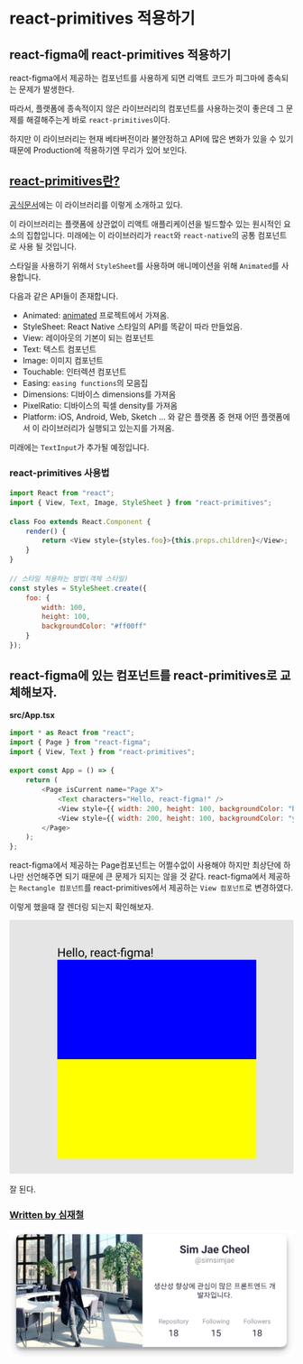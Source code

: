 # react-primitives 적용하기

## react-figma에 react-primitives 적용하기

react-figma에서 제공하는 컴포넌트를 사용하게 되면 리액트 코드가 피그마에 종속되는 문제가 발생한다.

따라서, 플랫폼에 종속적이지 않은 라이브러리의 컴포넌트를 사용하는것이 좋은데 그 문제를 해결해주는게 바로 `react-primitives`이다.

하지만 이 라이브러리는 현재 베타버전이라 불안정하고 API에 많은 변화가 있을 수 있기 때문에 Production에 적용하기엔 무리가 있어 보인다.

## [react-primitives란?](https://github.com/lelandrichardson/react-primitives)

[공식문서](https://github.com/lelandrichardson/react-primitives)에는 이 라이브러리를 이렇게 소개하고 있다.

이 라이브러리는 플랫폼에 상관없이 리액트 애플리케이션을 빌드할수 있는 원시적인 요소의 집합입니다. 미래에는 이 라이브러리가 `react`와 `react-native`의 공통 컴포넌트로 사용 될 것입니다.

스타일을 사용하기 위해서 `StyleSheet`를 사용하며 애니메이션을 위해 `Animated`를 사용합니다.

다음과 같은 API들이 존재합니다.

* Animated: [animated](https://github.com/animatedjs/animated) 프로젝트에서 가져옴.
* StyleSheet: React Native 스타일의 API를 똑같이 따라 만들었음.
* View: 레이아웃의 기본이 되는 컴포넌트
* Text: 텍스트 컴포넌트
* Image: 이미지 컴포넌트
* Touchable: 인터렉션 컴포넌트
* Easing: `easing functions`의 모음집
* Dimensions: 디바이스 dimensions를 가져옴
* PixelRatio: 디바이스의 픽셀 density를 가져옴
* Platform: iOS, Android, Web, Sketch ... 와 같은 플랫폼 중 현재 어떤 플랫폼에서 이 라이브러리가 실행되고 있는지를 가져옴.

미래에는 `TextInput`가 추가될 예정입니다.

### react-primitives 사용법

```javascript
import React from "react";
import { View, Text, Image, StyleSheet } from "react-primitives";

class Foo extends React.Component {
    render() {
        return <View style={styles.foo}>{this.props.children}</View>;
    }
}

// 스타일 적용하는 방법(객체 스타일)
const styles = StyleSheet.create({
    foo: {
        width: 100,
        height: 100,
        backgroundColor: "#ff00ff"
    }
});
```

## react-figma에 있는 컴포넌트를 react-primitives로 교체해보자.

**src/App.tsx**

```javascript
import * as React from "react";
import { Page } from "react-figma";
import { View, Text } from "react-primitives";

export const App = () => {
    return (
        <Page isCurrent name="Page X">
            <Text characters="Hello, react-figma!" />
            <View style={{ width: 200, height: 100, backgroundColor: "blue" }} /> // 색상을 blue로 변경
            <View style={{ width: 200, height: 100, backgroundColor: "yellow" }} />
        </Page>
    );
};
```

react-figma에서 제공하는 Page컴포넌트는 어쩔수없이 사용해야 하지만 최상단에 하나만 선언해주면 되기 때문에 큰 문제가 되지는 않을 것 같다. react-figma에서 제공하는 `Rectangle 컴포넌트`를 react-primitives에서 제공하는 `View 컴포넌트`로 변경하였다.

이렇게 했을때 잘 렌더링 되는지 확인해보자.

![](../../.gitbook/assets/2020_09_07_09_56_44.png)

잘 된다.

### [Written by 심재철](https://github.com/simsimjae)

![](../../.gitbook/assets/simsimjae.png)



